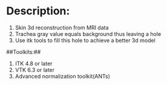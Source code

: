 
# Description: #

1. Skin 3d reconstruction from MRI data
2. Trachea gray value equals background thus leaving a hole
3. Use itk tools to fill this hole to achieve a better 3d model

##Toolkits:##
1. ITK 4.8 or later
2. VTK 6.3 or later
3. Advanced normalization toolkit(ANTs)








